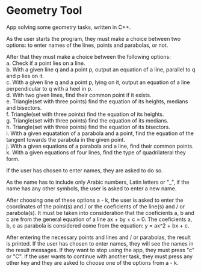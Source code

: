 # Geometry Tool
App solving some geometry tasks, written in C++.

As the user starts the program, they must make a choice between two options: to enter names of the lines, points and parabolas, or not.



After that they must make a choice between the following options:  
a. Check if a point lies on a line.  
b. With a given line q and a point p, output an equation of a line, parallel to q and p lies on it.  
c. With a given line q and a point p, lying on it, output an equation of a line perpendicular to q with a heel in p.  
d. With two given lines, find their common point if it exists.  
e. Triangle(set with three points) find the equation of its heights, medians and bisectors.  
f. Triangle(set with three points) find the equation of its heights.  
g. Triangle(set with three points) find the equation of its medians.  
h. Triangle(set with three points) find the equation of its bisectors.  
i. With a given equatation of a parabola and a point, find the equation of the tangent towards the parabola in the given point.  
j. With a given equations of a parabola and a line, find their common points.  
k. With a given equations of four lines, find the type of quadrilateral they form.
  
If the user has chosen to enter names, they are asked to do so.

As the name has to include only Arabic numbers, Latin letters or "_", if the name has any other symbols, the user is asked to enter a new name.  

After choosing one of these options a - k, the user is asked to enter the coordinates of the point(s) and / or the coeficients of the line(s) and / or parabola(s). It must be taken into consideration that the coeficients a, b and c are from the general equation of a line ax + by + c = 0. The coeficients a, b, c as parabola is considered come from the equation: y = ax^2 + bx + c.

After entering the necessary points and lines and / or parabolas, the result is printed. If the user has chosen to enter names, they will see the names in the result messages. If they want to stop using the app, they must press "c" or "C". If the user wants to continue with another task, they must press any other key and they are asked to choose one of the options from a - k. 